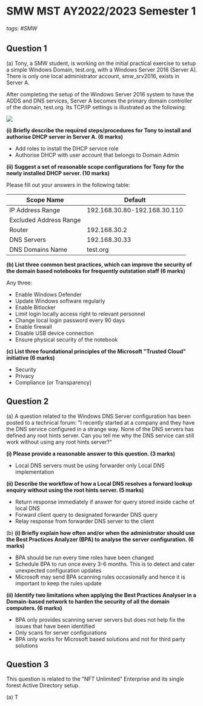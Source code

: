 # SMW MST AY2022/2023 Semester 1

###### tags: #SMW 

## Question 1 
(a) Tony, a SMW student, is working on the initial practical exercise to setup a simple Windows Domain, test.org, with a Windows Server 2016 (Server A). There is only one local administrator account, smw_srv2016, exists in Server A.

After completing the setup of the Windows Server 2016 system to have the ADDS and DNS services, Server A becomes the primary domain controller of the domain, test.org. Its TCP/IP settings is illustrated as the following:

![](https://i.imgur.com/TtEN7wK.png)
 
 **(i) Briefly describe the required steps/procedures for Tony to install and authorise DHCP server in Server A. (6 marks)**
 - Add roles to install the DHCP service role 
 - Authorise DHCP with user account that belongs to Domain Admin

**(ii) Suggest a set of reasonable scope configurations for Tony for the newly installed DHCP server. (10 marks)**

Please fill out your answers in the following table:

| Scope Name             | Default                      |
| ---------------------- | ---------------------------- |
| IP Address Range       | 192.168.30.80-192.168.30.110 |
| Excluded Address Range |                              |
| Router                 | 192.168.30.2                 |
| DNS Servers            | 192.168.30.33                |
| DNS Domains Name       | test.org                     |

**(b) List three common best practices, which can improve the security of the domain based notebooks for frequently outstation staff (6 marks)**

Any three:
- Enable Windows Defender
- Update Windows software regularly
- Enable Bitlocker
- Limit login locally access right to relevant personnel
- Change local login password every 90 days
- Enable firewall
- Disable USB device connection
- Ensure physical security of the notebook

**(c) List three foundational principles of the Microsoft "Trusted Cloud" initiative (6 marks)**
- Security
- Privacy
- Compliance (or Transparency)

## Question 2
(a) A question related to the Windows DNS Server configuration has been posted to a technical forum: "I recently started at a company and they have the DNS service configured in a strange way. None of the DNS servers has defined any root hints server. Can you tell me why the DNS service can still work without using any root hints server?"

**(i) Please provide a reasonable answer to this question. (3 marks)**
- Local DNS servers must be using forwarder only Local DNS implementation

**(ii) Describe the workflow of how a Local DNS resolves a forward lookup enquiry without using the root hints server. (5 marks)**
- Return response immediately if answer for query stored inside cache of local DNS
- Forward client query to designated forwarder DNS query
- Relay response from forwarder DNS server to the client

(b) 
**(i) Briefly explain how often and/or when the administrator should use the Best Practices Analyzer (BPA) to analyse the server configuration. (6 marks)**
- BPA should be run every time roles have been changed
- Schedule BPA to run once every 3-6 months. This is to detect and cater unexpected configuration updates
- Microsoft may send BPA scanning rules occasionally and hence it is important to keep the rules update  

**(ii) Identify two limitations when applying the Best Practices Analyser in a Domain-based network to harden the security of all the domain computers. (6 marks)**
- BPA only provides scanning server servers but does not help fix the issues that have been identified
- Only scans for server configurations
- BPA only works for Microsoft based solutions and not for third party solutions

## Question 3
This question is related to the "NFT Unlimited" Enterprise and its single forest Active Directory setup.

(a) T
